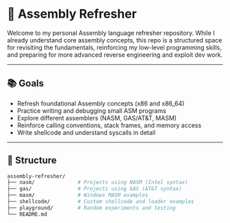 # 🧠 Assembly Refresher

Welcome to my personal Assembly language refresher repository. While I already understand core assembly concepts, this repo is a structured space for revisiting the fundamentals, reinforcing my low-level programming skills, and preparing for more advanced reverse engineering and exploit dev work.

---

## 📚 Goals

- Refresh foundational Assembly concepts (x86 and x86_64)
- Practice writing and debugging small ASM programs
- Explore different assemblers (NASM, GAS/AT&T, MASM)
- Reinforce calling conventions, stack frames, and memory access
- Write shellcode and understand syscalls in detail

---

## 📁 Structure

```bash
assembly-refresher/
├── nasm/              # Projects using NASM (Intel syntax)
├── gas/               # Projects using GAS (AT&T syntax)
├── masm/              # Windows MASM examples
├── shellcode/         # Custom shellcode and loader examples
├── playground/        # Random experiments and testing
└── README.md
